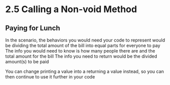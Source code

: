 # 2.5 Calling a Non-void Method
## Paying for Lunch
In the scenario, the behaviors you would need your code to represent would be dividing the total amount of the bill into equal parts for everyone to pay
The info you would need to know is how many people there are and the total amount for the bill
The info you need to return would be the divided amount(s) to be paid


You can change printing a value into a returning a value instead, so you can then continue to use it further in your code